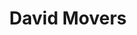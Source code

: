 ---
image: /assets/mover2.jpeg
title: David Movers
summary: New Jersey Movers.

phone: 908-209-1986

rank: 2
---